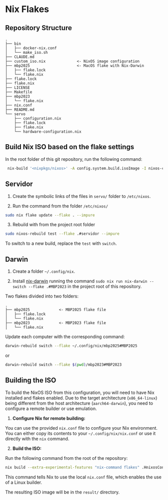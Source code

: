 # Nix Flakes

## Repository Structure

```
.
├── bin
│   ├── docker-nix.conf
│   └── make_iso.sh
├── CLAUDE.md
├── custom_iso.nix              <- NixOS image configuration
├── mbp2025                     <- MacOS flake with Nix-Darwin
│   ├── flake.lock
│   └── flake.nix
├── flake.lock
├── flake.nix
├── LICENSE
├── Makefile
├── mbp2023
│   └── flake.nix
├── nix.conf
├── README.md
└── servo
    ├── configuration.nix
    ├── flake.lock
    ├── flake.nix
    └── hardware-configuration.nix

```

## Build Nix ISO based on the flake settings

In the root folder of this git repository, run the following command:

```bash
 nix-build '<nixpkgs/nixos>' -A config.system.build.isoImage -I nixos-config=./custom_iso.nix
```

## Servidor

1. Create the symbolic links of the files in `servo/` folder to `/etc/nixos`.

2. Run the command from the folder `/etc/nixos/`
```bash
sudo nix flake update --flake . --impure
```

3. Rebuild with from the project root folder
```bash
sudo nixos-rebuild test --flake .#servidor --impure
```

To switch to a new build, replace the `test` with `switch`.

## Darwin

1. Create a folder `~/.config/nix`.

1. Install [nix-darwin](https://github.com/nix-darwin/nix-darwin) running the command `sudo nix run nix-darwin -- switch --flake .#MBP2023` in the project root of this repository.

Two flakes divided into two folders:

```
.
├── mbp2025             <- MBP2025 flake file
│   ├── flake.lock
│   └── flake.nix
├── mbp2023             <- MBP2023 flake file
│   └── flake.nix
```

Update each computer with the corresponding command:

```bash
darwin-rebuild switch --flake ~/.config/nix/mbp2025#MBP2025
```
or
```bash
darwin-rebuild switch --flake $(pwd)/mbp2023#MBP2023
```


## Building the ISO

To build the NixOS ISO from this configuration, you will need to have Nix installed and flakes enabled. Due to the target architecture (`x86_64-linux`) being different from the host architecture (`aarch64-darwin`), you need to configure a remote builder or use emulation.

1. **Configure Nix for remote building:**

You can use the provided `nix.conf` file to configure your Nix environment. You can either copy its contents to your `~/.config/nix/nix.conf` or use it directly with the `nix` command.

2. **Build the ISO:**

Run the following command from the root of the repository:

```bash
nix build --extra-experimental-features "nix-command flakes" .HnixosConfigurations.custom-iso.config.system.build.isolmage
```

This command tells Nix to use the local `nix.conf` file, which enables the use of a Linux builder.

The resulting ISO image will be in the `result/` directory.
